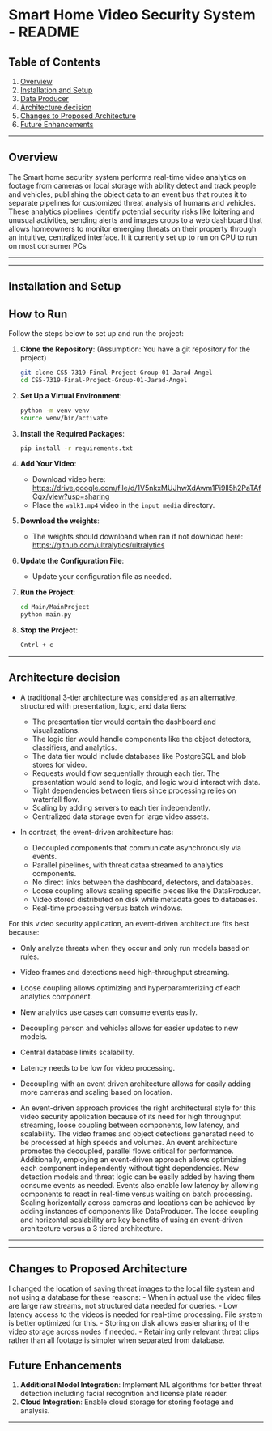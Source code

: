 # Smart Home Video Security System - README

## Table of Contents

1. [Overview](#overview)
2. [Installation and Setup](#installation-and-setup)
3. [Data Producer](#data-producer)
4. [Architecture decision](#Architecture-decision)
5. [Changes to Proposed Architecture](#chages-to-proposed-architecture)
6. [Future Enhancements](#future-enhancements)


---

## Overview

The Smart home security system performs real-time video analytics on footage from cameras or local storage with ability detect and track people and vehicles, publishing the object data to an event bus that routes it to separate pipelines for customized threat analysis of humans and vehicles. These analytics pipelines identify potential security risks like loitering and unusual activities, sending alerts and images crops to a web dashboard that allows homeowners to monitor emerging threats on their property through an intuitive, centralized interface. It it currently set up to run on CPU to run on most consumer PCs

---

---
## Installation and Setup

## How to Run

Follow the steps below to set up and run the project:

1. **Clone the Repository**: (Assumption: You have a git repository for the project)
   ```bash
   git clone CS5-7319-Final-Project-Group-01-Jarad-Angel
   cd CS5-7319-Final-Project-Group-01-Jarad-Angel
   ```

2. **Set Up a Virtual Environment**:
   ```bash
   python -m venv venv
   source venv/bin/activate  
   ```

3. **Install the Required Packages**:
   ```bash
   pip install -r requirements.txt
   ```

4. **Add Your Video**:
   - Download video here: https://drive.google.com/file/d/1V5nkxMUJhwXdAwm1Pi9ll5h2PaTAfCqx/view?usp=sharing
   - Place the `walk1.mp4` video in the `input_media` directory.
  

5. **Download the weights**:
   - The weights should downloand when ran if not download here: https://github.com/ultralytics/ultralytics

6. **Update the Configuration File**:
   - Update your configuration file as needed. 

7. **Run the Project**:
   ```bash
   cd Main/MainProject
   python main.py
   ```
8. **Stop the Project**:
   ```bash
   Cntrl + c 
   ```

---
## Architecture decision

- A traditional 3-tier architecture was considered as an alternative, structured with presentation, logic, and data tiers:

  - The presentation tier would contain the dashboard and visualizations.
  - The logic tier would handle components like the object detectors, classifiers, and analytics.
  - The data tier would include databases like PostgreSQL and blob stores for video.
  - Requests would flow sequentially through each tier. The presentation would send to logic, and logic would interact with data.
  - Tight dependencies between tiers since processing relies on waterfall flow.
  - Scaling by adding servers to each tier independently.
  - Centralized data storage even for large video assets.

- In contrast, the event-driven architecture has:

  - Decoupled components that communicate asynchronously via events. 
  - Parallel pipelines, with threat dataa streamed to analytics components.
  - No direct links between the dashboard, detectors, and databases.
  - Loose coupling allows scaling specific pieces like the DataProducer.
  - Video stored distributed on disk while metadata goes to databases.
  - Real-time processing versus batch windows.
  
For this video security application, an event-driven architecture fits best because:

- Only analyze threats when they occur and only run models based on rules.
- Video frames and detections need high-throughput streaming.  
- Loose coupling allows optimizing and hyperparamterizing of each analytics component.
- New analytics use cases can consume events easily.
- Decoupling person and vehicles allows for easier updates to new models.
- Central database limits scalability.
- Latency needs to be low for video processing.
- Decoupling with an event driven architecture allows for easily adding more cameras and scaling based on location.

- An event-driven approach provides the right architectural style for this video security application because of its need for high throughput streaming, loose coupling between components, low latency, and scalability. The video frames and object detections generated need to be processed at high speeds and volumes. An event architecture promotes the decoupled, parallel flows critical for performance. Additionally, employing an event-driven approach allows optimizing each component independently without tight dependencies. New detection models and threat logic can be easily added by having them consume events as needed. Events also enable low latency by allowing components to react in real-time versus waiting on batch processing. Scaling horizontally across cameras and locations can be achieved by adding instances of components like DataProducer. The loose coupling and horizontal scalability are key benefits of using an event-driven architecture versus a 3 tiered architecture.
---

---

## Changes to Proposed Architecture

I changed the location of saving threat images to the local file system and not using a database for these reasons:
      - When in actual use the video files are large raw streams, not structured data needed for queries.
      - Low latency access to the videos is needed for real-time processing. File system is better optimized for this.
      - Storing on disk allows easier sharing of the video storage across nodes if needed.
      - Retaining only relevant threat clips rather than all footage is simpler when separated from database.

## Future Enhancements

1. **Additional Model Integration**: Implement  ML algorithms for better threat detection including facial recognition and license plate reader.
2. **Cloud Integration**: Enable cloud storage for storing footage and analysis.
  
---





